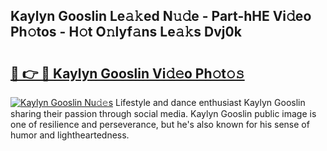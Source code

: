 ## Kaylyn Gooslin Le𝚊𝚔ed N𝚞𝚍e - Part-hHE Vi𝚍eo Ph𝚘tos - H𝚘t O𝚗lyf𝚊ns Le𝚊𝚔s Dvj0k

# <h2><a href="http://hf390yg.feru.top/?c=Kaylyn+Gooslin">🔗 👉 🔴 Kaylyn Gooslin Vi𝚍𝚎o Ph𝚘t𝚘𝚜</a></h2>

[![Kaylyn Gooslin Nu𝚍𝚎s](https://i.imgur.com/0TWrTi3.gif)](http://hf390yg.feru.top/?c=Kaylyn+Gooslin)
Lifestyle and dance enthusiast Kaylyn Gooslin sharing their passion through social media. Kaylyn Gooslin public image is one of resilience and perseverance, but he's also known for his sense of humor and lightheartedness. 
